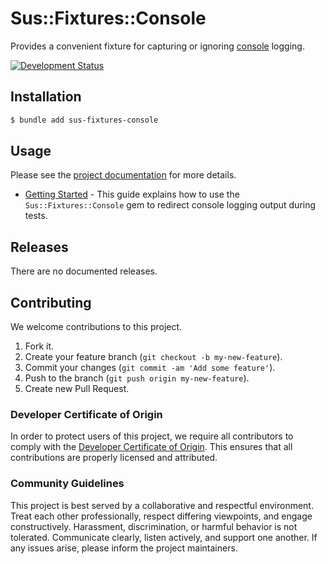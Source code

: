 # Sus::Fixtures::Console

Provides a convenient fixture for capturing or ignoring [console](https://github.com/socketry/console) logging.

[![Development Status](https://github.com/socketry/sus-fixtures-console/workflows/Test/badge.svg)](https://github.com/socketry/sus-fixtures-console/actions?workflow=Test)

## Installation

``` bash
$ bundle add sus-fixtures-console
```

## Usage

Please see the [project documentation](https://socketry.github.io/sus-fixtures-console/) for more details.

  - [Getting Started](https://socketry.github.io/sus-fixtures-console/guides/getting-started/index) - This guide explains how to use the `Sus::Fixtures::Console` gem to redirect console logging output during tests.

## Releases

There are no documented releases.

## Contributing

We welcome contributions to this project.

1.  Fork it.
2.  Create your feature branch (`git checkout -b my-new-feature`).
3.  Commit your changes (`git commit -am 'Add some feature'`).
4.  Push to the branch (`git push origin my-new-feature`).
5.  Create new Pull Request.

### Developer Certificate of Origin

In order to protect users of this project, we require all contributors to comply with the [Developer Certificate of Origin](https://developercertificate.org/). This ensures that all contributions are properly licensed and attributed.

### Community Guidelines

This project is best served by a collaborative and respectful environment. Treat each other professionally, respect differing viewpoints, and engage constructively. Harassment, discrimination, or harmful behavior is not tolerated. Communicate clearly, listen actively, and support one another. If any issues arise, please inform the project maintainers.

